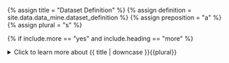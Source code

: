 <!--------------------------------------------- TITLE AND DEFINITION starts -->

{% assign title = "Dataset Definition" %}
{% assign definition = site.data.data_mine.dataset_definition %}
{% assign preposition = "a" %}
{% assign plural = "s" %}

<!--------------------------------------------- TITLE AND DEFINITION ends -->

{% if include.more == "yes" and include.heading == "more" %}
<details class='detailsCollapsible'><summary class='nobr'>Click to learn more about {{ title | downcase }}{{plural}}
</summary>
{% endif %}

{% if include.heading != "" and include.heading != "more" %}
{{include.heading}} {{title}}
{% endif %}

{% if include.icon != "no" %} 

{% if include.table == "yes" and include.icon != "no" %}
<table class='definitionTable'><tr><td>
{% endif %}

<img src='images/icons/{{include.icon}}{{ title | downcase | replace: " ", "-" }}.png' />

{% if include.table == "yes" and include.icon != "no" %}
</td><td>
{% endif %}

{% endif %}

{% if include.definition == "bold" %}
<strong>{{ definition }}</strong>
{% else %}
{% if include.definition != "no" %}
{{ definition }}
{% endif %}
{% endif %}

{% if include.table == "yes" and include.icon != "no" %}
</td></tr></table>
{% endif %}

{% if include.more == "yes" and include.content == "more" and include.heading != "more" %}
<details class='detailsCollapsible'><summary class='nobr'>Click to learn more about {{ title | downcase }}{{plural}}
</summary>
{% endif %}

{% if include.content != "no" %}

<!--------------------------------------------- CONTENT starts -->

A good part of what makes datasets easy to consume by other bots is the fact that they are standardized in terms of their structure. It is that structure that is specified in the dataset definitions.

<!--------------------------------------------- CONTENT ends -->

{% endif %}

{% if include.more == "yes" and include.content != "more" and include.heading != "more" %}
<details class='detailsCollapsible'><summary class='nobr'>Click to learn more about {{ title | downcase }}{{plural}}
</summary>
{% endif %}

{% if include.adding != "" %}

{{include.adding}} Adding {{preposition}} {{title}} Node

<!--------------------------------------------- ADDING starts -->

To add a dataset definition, select *Add Dataset Definition* on the bot's node menu.

<!--------------------------------------------- ADDING ends -->

{% endif %}

{% if include.configuring != "" %}

{{include.configuring}} Configuring the {{title}}

<!--------------------------------------------- CONFIGURING starts -->

Select *Configure Definition* on the menu to access the configuration.

**Multi-Period-Market:**

```json
{
  "codeName": "Multi-Period-Market",
  "type": "Market Files",
  "validTimeFrames": [ "24-hs", "12-hs", "08-hs", "06-hs", "04-hs", "03-hs", "02-hs", "01-hs" ],
  "filePath": "Data-Mine-Name/Bot-Name/@Exchange/Output/Product-Name/Multi-Period-Market/@Period",
  "fileName": "@BaseAsset_@QuotedAsset.json"
}
```

**Multi-Period-Daily:**

```json
{
  "codeName": "Multi-Period-Daily",
  "type": "Daily Files",
  "validTimeFrames": [ "45-min", "40-min", "30-min", "20-min", "15-min", "10-min", "05-min", "04-min", "03-min", "02-min", "01-min" ],
  "filePath": "Data-Mine-Name/Bot-Name/@Exchange/Output/Product-Name/Multi-Period-Daily/@Period/@Year/@Month/@Day",
  "fileName": "@BaseAsset_@QuotedAsset.json",
  "dataRange": {
  "filePath": "Data-Mine-Name/Bot-Name/@Exchange/Output/Product-Name/Multi-Period-Daily",
  "fileName": "Data.Range.@BaseAsset_@QuotedAsset.json"
  }
}
```


* ```codeName``` is the name of the dataset as used within the code.

* ```type``` refers to the type of dataset; possible values are ```Market Files``` and ```Daily Files```.

* ```validPeriods``` refers to the time frames handled by the dataset.

* ```filePath``` sets the path on which files are stored; the proper name of the data mine, the bot and the product need to be entered.

* ```fileName``` sets the name of the files that constitute the dataset.

<!--------------------------------------------- CONFIGURING ends -->

{% endif %}

{% if include.starting != "" %}

{{include.starting}} Starting {{preposition}} {{title}}

<!--------------------------------------------- STARTING starts -->

XXXXXXXXXXXXXXXXXXXXXXXXXXXXXXXXXXXXXXXXXXXXXXXXXXXXXX

<!--------------------------------------------- STARTING ends -->

{% endif %}

{% if include.more == "yes" %}
</details>
{% endif %}